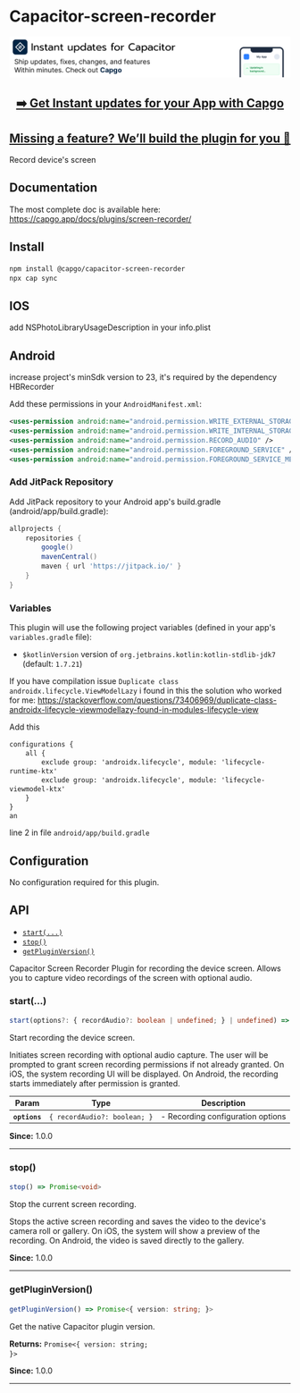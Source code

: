 # Capacitor-screen-recorder
 <a href="https://capgo.app/"><img src='https://raw.githubusercontent.com/Cap-go/capgo/main/assets/capgo_banner.png' alt='Capgo - Instant updates for capacitor'/></a>

<div align="center">
  <h2><a href="https://capgo.app/?ref=plugin_screen_recorder"> ➡️ Get Instant updates for your App with Capgo</a></h2>
  <h2><a href="https://capgo.app/consulting/?ref=plugin_screen_recorder"> Missing a feature? We’ll build the plugin for you 💪</a></h2>
</div>
Record device's screen

## Documentation

The most complete doc is available here: https://capgo.app/docs/plugins/screen-recorder/

## Install

```bash
npm install @capgo/capacitor-screen-recorder
npx cap sync
```

## IOS

add NSPhotoLibraryUsageDescription in your info.plist

## Android
increase project's minSdk version to 23, it's required by the dependency HBRecorder

Add these permissions in your `AndroidManifest.xml`:
```xml
<uses-permission android:name="android.permission.WRITE_EXTERNAL_STORAGE" />
<uses-permission android:name="android.permission.WRITE_INTERNAL_STORAGE" />
<uses-permission android:name="android.permission.RECORD_AUDIO" />
<uses-permission android:name="android.permission.FOREGROUND_SERVICE" />
<uses-permission android:name="android.permission.FOREGROUND_SERVICE_MEDIA_PROJECTION" />
```

### Add JitPack Repository
Add JitPack repository to your Android app's build.gradle (android/app/build.gradle):

```gradle
allprojects {
    repositories {
        google()
        mavenCentral()
        maven { url 'https://jitpack.io/' }
    }
}
```

### Variables

This plugin will use the following project variables (defined in your app's `variables.gradle` file):
- `$kotlinVersion` version of `org.jetbrains.kotlin:kotlin-stdlib-jdk7` (default: `1.7.21`)

If you have compilation issue `Duplicate class androidx.lifecycle.ViewModelLazy`
i found in this the solution who worked for me:
https://stackoverflow.com/questions/73406969/duplicate-class-androidx-lifecycle-viewmodellazy-found-in-modules-lifecycle-view

Add this
```
configurations {
    all {
        exclude group: 'androidx.lifecycle', module: 'lifecycle-runtime-ktx'
        exclude group: 'androidx.lifecycle', module: 'lifecycle-viewmodel-ktx'
    }
}
an
```
line 2 in file `android/app/build.gradle`

## Configuration

No configuration required for this plugin.

## API

<docgen-index>

* [`start(...)`](#start)
* [`stop()`](#stop)
* [`getPluginVersion()`](#getpluginversion)

</docgen-index>

<docgen-api>
<!--Update the source file JSDoc comments and rerun docgen to update the docs below-->

Capacitor Screen Recorder Plugin for recording the device screen.
Allows you to capture video recordings of the screen with optional audio.

### start(...)

```typescript
start(options?: { recordAudio?: boolean | undefined; } | undefined) => Promise<void>
```

Start recording the device screen.

Initiates screen recording with optional audio capture. The user will be
prompted to grant screen recording permissions if not already granted.
On iOS, the system recording UI will be displayed. On Android, the recording
starts immediately after permission is granted.

| Param         | Type                                    | Description                       |
| ------------- | --------------------------------------- | --------------------------------- |
| **`options`** | <code>{ recordAudio?: boolean; }</code> | - Recording configuration options |

**Since:** 1.0.0

--------------------


### stop()

```typescript
stop() => Promise<void>
```

Stop the current screen recording.

Stops the active screen recording and saves the video to the device's
camera roll or gallery. On iOS, the system will show a preview of the
recording. On Android, the video is saved directly to the gallery.

**Since:** 1.0.0

--------------------


### getPluginVersion()

```typescript
getPluginVersion() => Promise<{ version: string; }>
```

Get the native Capacitor plugin version.

**Returns:** <code>Promise&lt;{ version: string; }&gt;</code>

**Since:** 1.0.0

--------------------

</docgen-api>
